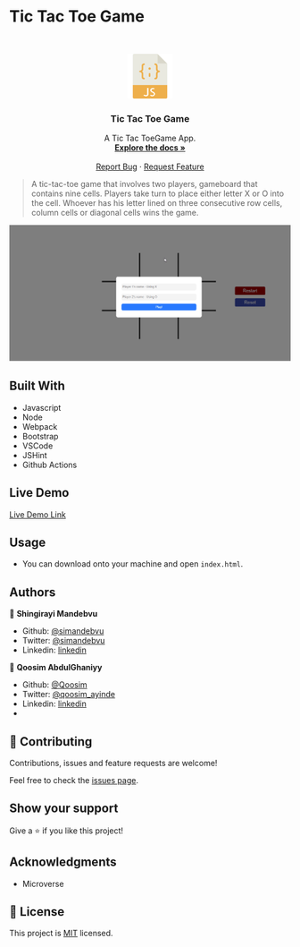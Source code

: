 # Tic Tac Toe Game

<br />
<p align="center">
  <a href="https://github.com/simandebvu/tic-tac-toe-javascript">
    <img src="js-image.png" alt="Logo" width="80" height="80">
  </a>

  <h3 align="center">Tic Tac Toe Game</h3>

  <p align="center">
    A Tic Tac ToeGame App.
    <br />
    <a href="https://github.com/simandebvu/tic-tac-toe-javascript"><strong>Explore the docs »</strong></a>
    <br />
    <br />
    <a href="https://github.com/simandebvu/tic-tac-toe-javascript/issues/">Report Bug</a>
    ·
    <a href="https://github.com/simandebvu/tic-tac-toe-javascript">Request Feature</a>
  </p>
</p>

> A tic-tac-toe game that involves two players, gameboard that contains nine cells. Players take turn to place either letter X or O into the cell. Whoever has his letter lined on three consecutive row cells, column cells or diagonal cells wins the game.

![screenshot](./app-screenshot.gif)

## Built With

- Javascript
- Node
- Webpack 
- Bootstrap
- VSCode
- JSHint
- Github Actions

## Live Demo

[Live Demo Link](https://github.com/simandebvu/tic-tac-toe-javascript)


<!-- INSTALLATION -->
## Usage

- You can download onto your machine and open `index.html`.
  
## Authors

👤 **Shingirayi Mandebvu**

- Github: [@simandebvu](https://github.com/simandebvu)
- Twitter: [@simandebvu](https://twitter.com/simandebvu)
- Linkedin: [linkedin](https://linkedin.com/in/simandebvu)


👤 **Qoosim AbdulGhaniyy**

- Github: [@Qoosim](https://github.com/Qoosim)
- Twitter: [@qoosim_ayinde](https://twitter.com/qoosim_ayinde)
- Linkedin: [linkedin](https://linkedin.com/in/qoosim)
- 
## 🤝 Contributing

Contributions, issues and feature requests are welcome!

Feel free to check the [issues page](issues/).

## Show your support

Give a ⭐️ if you like this project!

## Acknowledgments

- Microverse

## 📝 License

This project is [MIT](lic.url) licensed.

